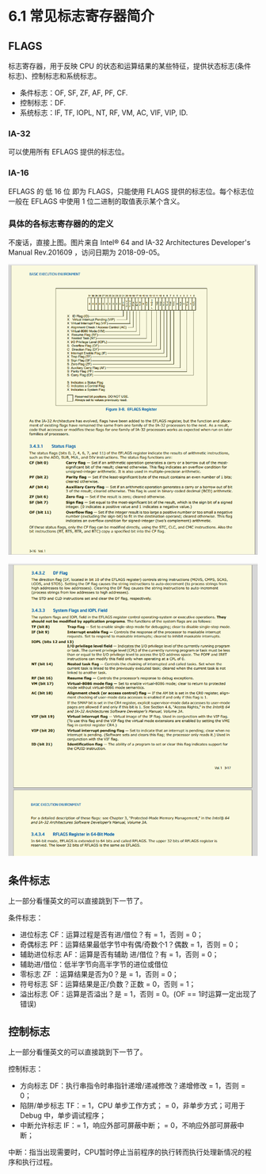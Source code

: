 # 6.1 常见标志寄存器简介

## FLAGS

标志寄存器，用于反映 CPU 的状态和运算结果的某些特征，提供状态标志(条件标志)、控制标志和系统标志。

- 条件标志：OF, SF, ZF, AF, PF, CF.
- 控制标志：DF.
- 系统标志：IF, TF, IOPL, NT, RF, VM, AC, VIF, VIP, ID.

### IA-32

可以使用所有 EFLAGS 提供的标志位。

### IA-16

EFLAGS 的 低 16 位 即为 FLAGS，只能使用 FLAGS 提供的标志位。每个标志位一般在 EFLAGS 中使用 1 位二进制的取值表示某个含义。

### 具体的各标志寄存器的的定义

不废话，直接上图。图片来自 Intel® 64 and IA-32 Architectures Developer's Manual Rev.201609 ，访问日期为 2018-09-05。

![ia32 eflags](../assets/statusreg/ia32-eflags.png)

![ia32 rflags](../assets/statusreg/ia32-eflags2.png)

## 条件标志

上一部分看懂英文的可以直接跳到下一节了。

条件标志：

- 进位标志 CF：运算过程是否有进/借位？有 = 1，否则 = 0；
- 奇偶标志 PF：运算结果最低字节中有偶/奇数个1？偶数 = 1，否则 = 0；
- 辅助进位标志 AF：运算是否有辅助 进/借位？有 = 1，否则 = 0；
- 辅助进/借位：低半字节向高半字节的进位或借位
- 零标志 ZF ：运算结果是否为0？是 = 1，否则 = 0；
- 符号标志 SF：运算结果是正/负数？正数 = 0，否则 = 1；
- 溢出标志 OF：运算是否溢出？是 = 1，否则 = 0。(OF == 1时运算一定出现了错误)

## 控制标志

上一部分看懂英文的可以直接跳到下一节了。

控制标志：

- 方向标志 DF：执行串指令时串指针递增/递减修改？递增修改 = 1，否则 = 0；
- 陷阱/单步标志 TF：= 1，CPU 单步工作方式； = 0，非单步方式；可用于 Debug 中，单步调试程序；
- 中断允许标志 IF：= 1，响应外部可屏蔽中断； = 0，不响应外部可屏蔽中断；

中断：指当出现需要时，CPU暂时停止当前程序的执行转而执行处理新情况的程序和执行过程。
